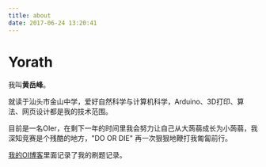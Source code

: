 ```yaml
---
title: about
date: 2017-06-24 13:20:41
---
```


# Yorath

我叫**黄岳峰**。

就读于汕头市金山中学，爱好自然科学与计算机科学，Arduino、3D打印、算法、网页设计都是我的技术范围。

目前是一名OIer，在剩下一年的时间里我会努力让自己从大蒟蒻成长为小蒟蒻，我深知竞赛是个残酷的地方，"DO OR DIE" 再一次狠狠地鞭打我匍匐前行。

[我的OI博客](http://www.yorath.cn)里面记录了我的刷题记录。